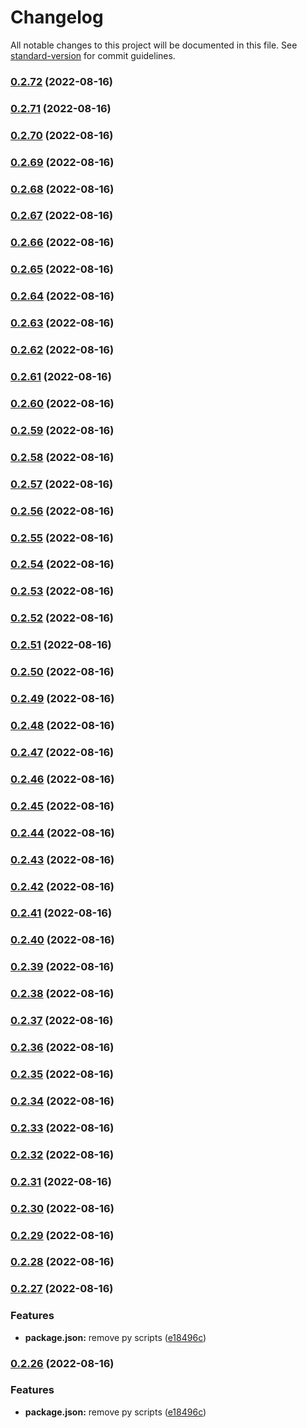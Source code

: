 # Changelog

All notable changes to this project will be documented in this file. See [standard-version](https://github.com/conventional-changelog/standard-version) for commit guidelines.

### [0.2.72](https://github.com/chillenberger/npm-package-test-typescript/compare/v0.2.28...v0.2.72) (2022-08-16)

### [0.2.71](https://github.com/chillenberger/npm-package-test-typescript/compare/v0.2.28...v0.2.71) (2022-08-16)

### [0.2.70](https://github.com/chillenberger/npm-package-test-typescript/compare/v0.2.28...v0.2.70) (2022-08-16)

### [0.2.69](https://github.com/chillenberger/npm-package-test-typescript/compare/v0.2.28...v0.2.69) (2022-08-16)

### [0.2.68](https://github.com/chillenberger/npm-package-test-typescript/compare/v0.2.28...v0.2.68) (2022-08-16)

### [0.2.67](https://github.com/chillenberger/npm-package-test-typescript/compare/v0.2.28...v0.2.67) (2022-08-16)

### [0.2.66](https://github.com/chillenberger/npm-package-test-typescript/compare/v0.2.28...v0.2.66) (2022-08-16)

### [0.2.65](https://github.com/chillenberger/npm-package-test-typescript/compare/v0.2.28...v0.2.65) (2022-08-16)

### [0.2.64](https://github.com/chillenberger/npm-package-test-typescript/compare/v0.2.28...v0.2.64) (2022-08-16)

### [0.2.63](https://github.com/chillenberger/npm-package-test-typescript/compare/v0.2.28...v0.2.63) (2022-08-16)

### [0.2.62](https://github.com/chillenberger/npm-package-test-typescript/compare/v0.2.28...v0.2.62) (2022-08-16)

### [0.2.61](https://github.com/chillenberger/npm-package-test-typescript/compare/v0.2.28...v0.2.61) (2022-08-16)

### [0.2.60](https://github.com/chillenberger/npm-package-test-typescript/compare/v0.2.28...v0.2.60) (2022-08-16)

### [0.2.59](https://github.com/chillenberger/npm-package-test-typescript/compare/v0.2.28...v0.2.59) (2022-08-16)

### [0.2.58](https://github.com/chillenberger/npm-package-test-typescript/compare/v0.2.28...v0.2.58) (2022-08-16)

### [0.2.57](https://github.com/chillenberger/npm-package-test-typescript/compare/v0.2.28...v0.2.57) (2022-08-16)

### [0.2.56](https://github.com/chillenberger/npm-package-test-typescript/compare/v0.2.28...v0.2.56) (2022-08-16)

### [0.2.55](https://github.com/chillenberger/npm-package-test-typescript/compare/v0.2.28...v0.2.55) (2022-08-16)

### [0.2.54](https://github.com/chillenberger/npm-package-test-typescript/compare/v0.2.28...v0.2.54) (2022-08-16)

### [0.2.53](https://github.com/chillenberger/npm-package-test-typescript/compare/v0.2.28...v0.2.53) (2022-08-16)

### [0.2.52](https://github.com/chillenberger/npm-package-test-typescript/compare/v0.2.28...v0.2.52) (2022-08-16)

### [0.2.51](https://github.com/chillenberger/npm-package-test-typescript/compare/v0.2.28...v0.2.51) (2022-08-16)

### [0.2.50](https://github.com/chillenberger/npm-package-test-typescript/compare/v0.2.28...v0.2.50) (2022-08-16)

### [0.2.49](https://github.com/chillenberger/npm-package-test-typescript/compare/v0.2.28...v0.2.49) (2022-08-16)

### [0.2.48](https://github.com/chillenberger/npm-package-test-typescript/compare/v0.2.28...v0.2.48) (2022-08-16)

### [0.2.47](https://github.com/chillenberger/npm-package-test-typescript/compare/v0.2.28...v0.2.47) (2022-08-16)

### [0.2.46](https://github.com/chillenberger/npm-package-test-typescript/compare/v0.2.28...v0.2.46) (2022-08-16)

### [0.2.45](https://github.com/chillenberger/npm-package-test-typescript/compare/v0.2.28...v0.2.45) (2022-08-16)

### [0.2.44](https://github.com/chillenberger/npm-package-test-typescript/compare/v0.2.28...v0.2.44) (2022-08-16)

### [0.2.43](https://github.com/chillenberger/npm-package-test-typescript/compare/v0.2.28...v0.2.43) (2022-08-16)

### [0.2.42](https://github.com/chillenberger/npm-package-test-typescript/compare/v0.2.28...v0.2.42) (2022-08-16)

### [0.2.41](https://github.com/chillenberger/npm-package-test-typescript/compare/v0.2.28...v0.2.41) (2022-08-16)

### [0.2.40](https://github.com/chillenberger/npm-package-test-typescript/compare/v0.2.28...v0.2.40) (2022-08-16)

### [0.2.39](https://github.com/chillenberger/npm-package-test-typescript/compare/v0.2.28...v0.2.39) (2022-08-16)

### [0.2.38](https://github.com/chillenberger/npm-package-test-typescript/compare/v0.2.28...v0.2.38) (2022-08-16)

### [0.2.37](https://github.com/chillenberger/npm-package-test-typescript/compare/v0.2.28...v0.2.37) (2022-08-16)

### [0.2.36](https://github.com/chillenberger/npm-package-test-typescript/compare/v0.2.28...v0.2.36) (2022-08-16)

### [0.2.35](https://github.com/chillenberger/npm-package-test-typescript/compare/v0.2.28...v0.2.35) (2022-08-16)

### [0.2.34](https://github.com/chillenberger/npm-package-test-typescript/compare/v0.2.28...v0.2.34) (2022-08-16)

### [0.2.33](https://github.com/chillenberger/npm-package-test-typescript/compare/v0.2.28...v0.2.33) (2022-08-16)

### [0.2.32](https://github.com/chillenberger/npm-package-test-typescript/compare/v0.2.28...v0.2.32) (2022-08-16)

### [0.2.31](https://github.com/chillenberger/npm-package-test-typescript/compare/v0.2.28...v0.2.31) (2022-08-16)

### [0.2.30](https://github.com/chillenberger/npm-package-test-typescript/compare/v0.2.28...v0.2.30) (2022-08-16)

### [0.2.29](https://github.com/chillenberger/npm-package-test-typescript/compare/v0.2.28...v0.2.29) (2022-08-16)

### [0.2.28](https://github.com/chillenberger/npm-package-test-typescript/compare/v0.2.27...v0.2.28) (2022-08-16)

### [0.2.27](https://github.com/chillenberger/npm-package-test-typescript/compare/v0.2.25...v0.2.27) (2022-08-16)


### Features

* **package.json:** remove py scripts ([e18496c](https://github.com/chillenberger/npm-package-test-typescript/commit/e18496c33e42c548e469cbd547a5a6fa219a4493))

### [0.2.26](https://github.com/chillenberger/npm-package-test-typescript/compare/v0.2.25...v0.2.26) (2022-08-16)


### Features

* **package.json:** remove py scripts ([e18496c](https://github.com/chillenberger/npm-package-test-typescript/commit/e18496c33e42c548e469cbd547a5a6fa219a4493))

